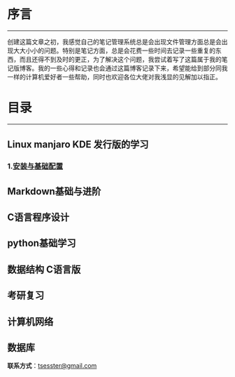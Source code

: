 # 序言
------
创建这篇文章之初，我感觉自己的笔记管理系统总是会出现文件管理方面总是会出现大大小小的问题。特别是笔记方面，总是会花费一些时间去记录一些重复的东西，而且还得不到及时的更正，为了解决这个问题，我尝试着写了这篇属于我的笔记版博客。我的一些心得和记录也会通过这篇博客记录下来，希望能给到部分同我一样的计算机爱好者一些帮助，同时也欢迎各位大佬对我浅显的见解加以指正。
# 目录
------

## Linux manjaro KDE 发行版的学习
 
### 1.[安装与基础配置](https://github.com/tsesster/tsesster.github.io/blob/main/linuxlearn.md#%E5%AE%89%E8%A3%85%E4%B8%8E%E9%85%8D%E7%BD%AE)

## Markdown基础与进阶
## C语言程序设计
## python基础学习
## 数据结构 C语言版
## 考研复习
## 计算机网络
## 数据库

**联系方式**：tsesster@gmail.com 
